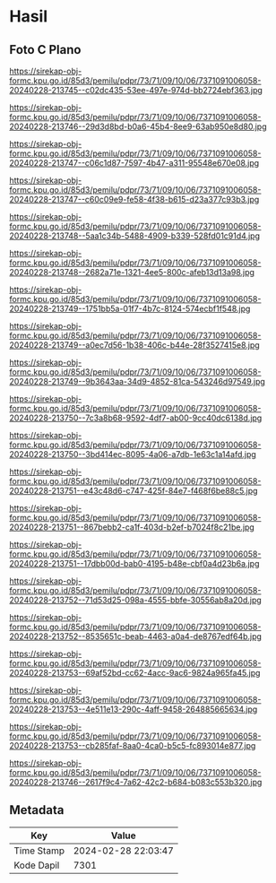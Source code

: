 # Hasil

## Foto C Plano

https://sirekap-obj-formc.kpu.go.id/85d3/pemilu/pdpr/73/71/09/10/06/7371091006058-20240228-213745--c02dc435-53ee-497e-974d-bb2724ebf363.jpg

https://sirekap-obj-formc.kpu.go.id/85d3/pemilu/pdpr/73/71/09/10/06/7371091006058-20240228-213746--29d3d8bd-b0a6-45b4-8ee9-63ab950e8d80.jpg

https://sirekap-obj-formc.kpu.go.id/85d3/pemilu/pdpr/73/71/09/10/06/7371091006058-20240228-213747--c06c1d87-7597-4b47-a311-95548e670e08.jpg

https://sirekap-obj-formc.kpu.go.id/85d3/pemilu/pdpr/73/71/09/10/06/7371091006058-20240228-213747--c60c09e9-fe58-4f38-b615-d23a377c93b3.jpg

https://sirekap-obj-formc.kpu.go.id/85d3/pemilu/pdpr/73/71/09/10/06/7371091006058-20240228-213748--5aa1c34b-5488-4909-b339-528fd01c91d4.jpg

https://sirekap-obj-formc.kpu.go.id/85d3/pemilu/pdpr/73/71/09/10/06/7371091006058-20240228-213748--2682a71e-1321-4ee5-800c-afeb13d13a98.jpg

https://sirekap-obj-formc.kpu.go.id/85d3/pemilu/pdpr/73/71/09/10/06/7371091006058-20240228-213749--1751bb5a-01f7-4b7c-8124-574ecbf1f548.jpg

https://sirekap-obj-formc.kpu.go.id/85d3/pemilu/pdpr/73/71/09/10/06/7371091006058-20240228-213749--a0ec7d56-1b38-406c-b44e-28f3527415e8.jpg

https://sirekap-obj-formc.kpu.go.id/85d3/pemilu/pdpr/73/71/09/10/06/7371091006058-20240228-213749--9b3643aa-34d9-4852-81ca-543246d97549.jpg

https://sirekap-obj-formc.kpu.go.id/85d3/pemilu/pdpr/73/71/09/10/06/7371091006058-20240228-213750--7c3a8b68-9592-4df7-ab00-9cc40dc6138d.jpg

https://sirekap-obj-formc.kpu.go.id/85d3/pemilu/pdpr/73/71/09/10/06/7371091006058-20240228-213750--3bd414ec-8095-4a06-a7db-1e63c1a14afd.jpg

https://sirekap-obj-formc.kpu.go.id/85d3/pemilu/pdpr/73/71/09/10/06/7371091006058-20240228-213751--e43c48d6-c747-425f-84e7-f468f6be88c5.jpg

https://sirekap-obj-formc.kpu.go.id/85d3/pemilu/pdpr/73/71/09/10/06/7371091006058-20240228-213751--867bebb2-ca1f-403d-b2ef-b7024f8c21be.jpg

https://sirekap-obj-formc.kpu.go.id/85d3/pemilu/pdpr/73/71/09/10/06/7371091006058-20240228-213751--17dbb00d-bab0-4195-b48e-cbf0a4d23b6a.jpg

https://sirekap-obj-formc.kpu.go.id/85d3/pemilu/pdpr/73/71/09/10/06/7371091006058-20240228-213752--71d53d25-098a-4555-bbfe-30556ab8a20d.jpg

https://sirekap-obj-formc.kpu.go.id/85d3/pemilu/pdpr/73/71/09/10/06/7371091006058-20240228-213752--8535651c-beab-4463-a0a4-de8767edf64b.jpg

https://sirekap-obj-formc.kpu.go.id/85d3/pemilu/pdpr/73/71/09/10/06/7371091006058-20240228-213753--69af52bd-cc62-4acc-9ac6-9824a965fa45.jpg

https://sirekap-obj-formc.kpu.go.id/85d3/pemilu/pdpr/73/71/09/10/06/7371091006058-20240228-213753--4e511e13-290c-4aff-9458-264885665634.jpg

https://sirekap-obj-formc.kpu.go.id/85d3/pemilu/pdpr/73/71/09/10/06/7371091006058-20240228-213753--cb285faf-8aa0-4ca0-b5c5-fc893014e877.jpg

https://sirekap-obj-formc.kpu.go.id/85d3/pemilu/pdpr/73/71/09/10/06/7371091006058-20240228-213746--2617f9c4-7a62-42c2-b684-b083c553b320.jpg


## Metadata

| Key        | Value               |
| ---------- | ------------------- |
| Time Stamp | 2024-02-28 22:03:47 |
| Kode Dapil | 7301                |



